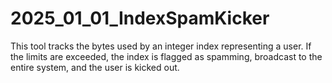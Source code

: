 # 2025_01_01_IndexSpamKicker
This tool tracks the bytes used by an integer index representing a user. If the limits are exceeded, the index is flagged as spamming, broadcast to the entire system, and the user is kicked out.
